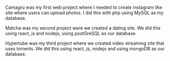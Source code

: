 Camagru was my first web project where I needed to create instagram like site
where users can upload photos. I did this with php using MySQL as my database.

Matcha was my second project were we created a dating site. We did this using react,
js and nodejs, using postGreSQL as our database.

Hypertube was my third project where we created video streaming site that uses
torrents. We did this using react, js, nodejs and using mongoDB as our database.
